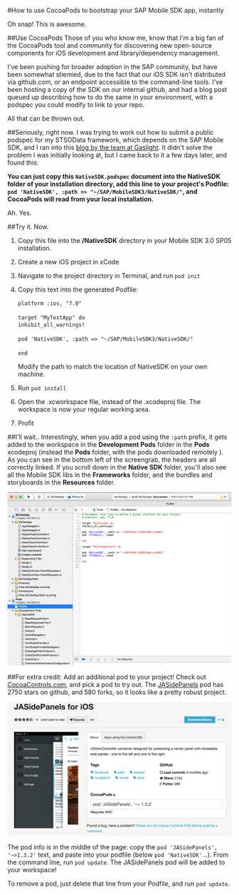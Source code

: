 #How to use CocoaPods to bootstrap your SAP Mobile SDK app, instantly

Oh snap! This is awesome.  

##Use CocoaPods
Those of you who know me, know that I'm a big fan of the CocoaPods tool and community for discovering new open-source components for iOS development and library/dependency management.

I've been pushing for broader adoption in the SAP community, but have been somewhat stiemied, due to the fact that our iOS SDK isn't distributed via github.com, or an endpoint accessible to the command-line tools.  I've been hosting a copy of the SDK on our internal github, and had a blog post queued up describing how to do the same in your environment, with a podspec you could modify to link to your repo.

All that can be thrown out.  

##Seriously, right now.
I was trying to work out how to submit a public podspec for my STSOData framework, which depends on the SAP Mobile SDK, and I ran into this [blog by the team at Gaslight](https://teamgaslight.com/blog/using-local-libraries-with-cocoapods).  It didn't solve the problem I was initially looking at, but I came back to it a few days later, and found this:

**You can just copy this `NativeSDK.podspec` document into the NativeSDK folder of your installation directory, add this line to your project's Podfile:  `pod 'NativeSDK', :path => "~/SAP/MobileSDK3/NativeSDK/"`, and CocoaPods will read from your local installation.**

Ah.  Yes.

##Try it.  Now.

1.  Copy this file into the **/NativeSDK** directory in your Mobile SDK 3.0 SP05 installation.
2.  Create a new iOS project in xCode
3.  Navigate to the project directory in Terminal, and run `pod init`
4.  Copy this text into the generated Podfile:

		platform :ios, "7.0"

		target "MyTestApp" do
		inhibit_all_warnings!

		pod 'NativeSDK', :path => "~/SAP/MobileSDK3/NativeSDK/"

		end

	Modify the path to match the location of NativeSDK on your own machine.  

5.  Run `pod install`
6.  Open the .xcworkspace file, instead of the .xcodeproj file.  The workspace is now your regular working area.
7.  Profit

##I'll wait..
Interestingly, when you add a pod using the `:path` prefix, it gets added to the workspace in the **Development Pods** folder in the **Pods** xcodeproj (instead the **Pods** folder, with the pods downloaded remotely ).  As you can see in the bottom left of the screengrab, the headers are all correctly linked.  If you scroll down in the **Native SDK** folder, you'll also see all the Mobile SDK libs in the **Frameworks** folder, and the bundles and storyboards in the **Resources** folder.  

<img src="https://raw.githubusercontent.com/sstadelman/sstadelman.github.io/master/media/blog-images/Native-SDK-podspec1.png" width=900>

##For extra credit:
Add an additional pod to your project!  Check out [CocoaControls.com](https://www.cocoacontrols.com/platforms/ios/controls?cocoapods=t&sort=rating), and pick a pod to try out.  The [JASidePanels](https://www.cocoacontrols.com/controls/jasidepanels) pod has 2750 stars on github, and 580 forks, so it looks like a pretty robust project.  

<img src="https://raw.githubusercontent.com/sstadelman/sstadelman.github.io/master/media/blog-images/cocoacontrols-jasidepanels.png" width=900>

The pod info is in the middle of the page:  copy the `pod 'JASidePanels', '~>1.3.2'` text, and paste into your podfile (below `pod 'NativeSDK'`...).  From the command line, run `pod update`.  The JASidePanels pod will be added to your workspace!

To remove a pod, just delete that line from your Podfile, and run `pod update`.